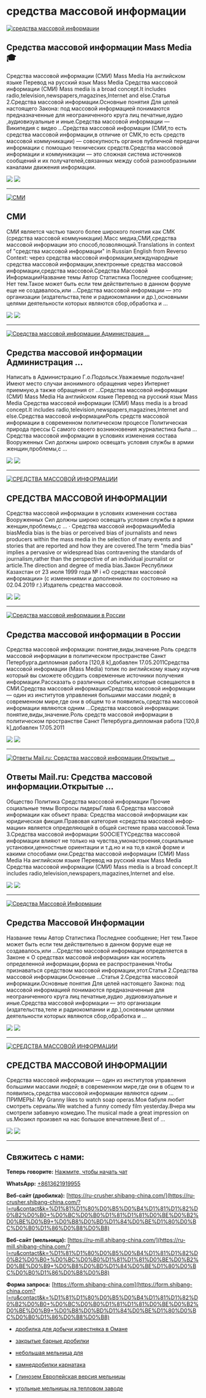 # средства массовой информации

<a href="https://swt.shibang-china.com/?l=ru&img&k=%D1%81%D1%80%D0%B5%D0%B4%D1%81%D1%82%D0%B2%D0%B0+%D0%BC%D0%B0%D1%81%D1%81%D0%BE%D0%B2%D0%BE%D0%B9+%D0%B8%D0%BD%D1%84%D0%BE%D1%80%D0%BC%D0%B0%D1%86%D0%B8%D0%B8" target="_blank">![средства массовой информации](http://static.shibang-china.com/all-800x300/416.jpg)</a>

## Средства массовой информации Mass Media 🎓
Средства массовой информации (СМИ) Mass Media На английском языке Перевод на русский язык Mass Media Средства массовой информации (СМИ) Mass media is a broad concept.It includes radio,television,newspapers,magazines,Internet and else.Статья 2.Средства массовой информации.Основные понятия Для целей настоящего Закона: под массовой информацией понимаются предназначенные для неограниченного круга лиц печатные,аудио ,аудиовизуальные и иные.Средства массовой информации — Википедия с видео …Сре́дства массовой информации (СМИ,то есть средства массовой информации,в отличие от СМК,то есть средств массовой коммуникации) — совокупность органов публичной передачи информации с помощью технических средств.Средства массовой информации и коммуникации — это сложная система источников сообщений и их получателей,связанных между собой разнообразными каналами движения информации.


<a href="https://whatsapp.shibangsoft.com/WhatsApp.php" target="_blank" title="WhatsApp">![](http://static.shibang-china.com/icon/whatsapp.png)</a> <a href="https://swt.shibang-china.com/?l=ru&icon&k=%D1%81%D1%80%D0%B5%D0%B4%D1%81%D1%82%D0%B2%D0%B0+%D0%BC%D0%B0%D1%81%D1%81%D0%BE%D0%B2%D0%BE%D0%B9+%D0%B8%D0%BD%D1%84%D0%BE%D1%80%D0%BC%D0%B0%D1%86%D0%B8%D0%B8" target="_blank">![](http://static.shibang-china.com/icon/chat-ru.png)</a>

---

<a href="https://swt.shibang-china.com/?l=ru&img&k=%D1%81%D1%80%D0%B5%D0%B4%D1%81%D1%82%D0%B2%D0%B0+%D0%BC%D0%B0%D1%81%D1%81%D0%BE%D0%B2%D0%BE%D0%B9+%D0%B8%D0%BD%D1%84%D0%BE%D1%80%D0%BC%D0%B0%D1%86%D0%B8%D0%B8" target="_blank">![СМИ](http://static.shibang-china.com/all-800x300/1297.jpg)</a>

## СМИ
СМИ является частью такого более широкого понятия как СМК (средства массовой коммуникации).Масс медиа,СМИ,средства массовой информации это способ,позволяющий.Translations in context of &quot;средства массовой информации&quot; in Russian English from Reverso Context: через средства массовой информации,международные средства массовой информации,электронные средства массовой информации,средства массовой.Средства Массовой ИнформацииНазвание темы Автор Статистика Последнее сообщение; Нет тем.Такое может быть если тем действительно в данном форуме еще не создавалось,или …Средства массовой информации — это организации (издательства,теле и радиокомпании и др.),основными целями деятельности которых являются сбор,обработка и …


<a href="https://whatsapp.shibangsoft.com/WhatsApp.php" target="_blank" title="WhatsApp">![](http://static.shibang-china.com/icon/whatsapp.png)</a> <a href="https://swt.shibang-china.com/?l=ru&icon&k=%D1%81%D1%80%D0%B5%D0%B4%D1%81%D1%82%D0%B2%D0%B0+%D0%BC%D0%B0%D1%81%D1%81%D0%BE%D0%B2%D0%BE%D0%B9+%D0%B8%D0%BD%D1%84%D0%BE%D1%80%D0%BC%D0%B0%D1%86%D0%B8%D0%B8" target="_blank">![](http://static.shibang-china.com/icon/chat-ru.png)</a>

---

<a href="https://swt.shibang-china.com/?l=ru&img&k=%D1%81%D1%80%D0%B5%D0%B4%D1%81%D1%82%D0%B2%D0%B0+%D0%BC%D0%B0%D1%81%D1%81%D0%BE%D0%B2%D0%BE%D0%B9+%D0%B8%D0%BD%D1%84%D0%BE%D1%80%D0%BC%D0%B0%D1%86%D0%B8%D0%B8" target="_blank">![Средства массовой информации Администрация …](http://static.shibang-china.com/all-800x300/855.jpg)</a>

## Средства массовой информации Администрация …
Написать в Администрацию Г.о.Подольск.Уважаемые подольчане! Имеют место случаи анонимного обращения через Интернет приемную,а также обращения от …Средства массовой информации (СМИ) Mass Media На английском языке Перевод на русский язык Mass Media Средства массовой информации (СМИ) Mass media is a broad concept.It includes radio,television,newspapers,magazines,Internet and else.Средства массовой информацииРоль средств массовой информации в современном политическом процессе Политическая природа прессы С самого своего возникновения журналистика была …Средства массовой информации в условиях изменения состава Вооруженных Сил должны широко освещать условия службы в армии женщин,проблемы,с …


<a href="https://whatsapp.shibangsoft.com/WhatsApp.php" target="_blank" title="WhatsApp">![](http://static.shibang-china.com/icon/whatsapp.png)</a> <a href="https://swt.shibang-china.com/?l=ru&icon&k=%D1%81%D1%80%D0%B5%D0%B4%D1%81%D1%82%D0%B2%D0%B0+%D0%BC%D0%B0%D1%81%D1%81%D0%BE%D0%B2%D0%BE%D0%B9+%D0%B8%D0%BD%D1%84%D0%BE%D1%80%D0%BC%D0%B0%D1%86%D0%B8%D0%B8" target="_blank">![](http://static.shibang-china.com/icon/chat-ru.png)</a>

---

<a href="https://swt.shibang-china.com/?l=ru&img&k=%D1%81%D1%80%D0%B5%D0%B4%D1%81%D1%82%D0%B2%D0%B0+%D0%BC%D0%B0%D1%81%D1%81%D0%BE%D0%B2%D0%BE%D0%B9+%D0%B8%D0%BD%D1%84%D0%BE%D1%80%D0%BC%D0%B0%D1%86%D0%B8%D0%B8" target="_blank">![СРЕДСТВА МАССОВОЙ ИНФОРМАЦИИ](http://static.shibang-china.com/all-800x300/1079.jpg)</a>

## СРЕДСТВА МАССОВОЙ ИНФОРМАЦИИ
Средства массовой информации в условиях изменения состава Вооруженных Сил должны широко освещать условия службы в армии женщин,проблемы,с …&nbsp;&#0183;&#32;Средства массовой информацииMedia biasMedia bias is the bias or perceived bias of journalists and news producers within the mass media in the selection of many events and stories that are reported and how they are covered.The term &quot;media bias&quot; implies a pervasive or widespread bias contravening the standards of journalism,rather than the perspective of an individual journalist or article.The direction and degree of media bias.Закон Республики Казахстан от 23 июля 1999 года № i &#171;О средствах массовой информации&#187; (с изменениями и дополнениями по состоянию на 02.04.2019 г.).Издатель средства массовой.


<a href="https://whatsapp.shibangsoft.com/WhatsApp.php" target="_blank" title="WhatsApp">![](http://static.shibang-china.com/icon/whatsapp.png)</a> <a href="https://swt.shibang-china.com/?l=ru&icon&k=%D1%81%D1%80%D0%B5%D0%B4%D1%81%D1%82%D0%B2%D0%B0+%D0%BC%D0%B0%D1%81%D1%81%D0%BE%D0%B2%D0%BE%D0%B9+%D0%B8%D0%BD%D1%84%D0%BE%D1%80%D0%BC%D0%B0%D1%86%D0%B8%D0%B8" target="_blank">![](http://static.shibang-china.com/icon/chat-ru.png)</a>

---

<a href="https://swt.shibang-china.com/?l=ru&img&k=%D1%81%D1%80%D0%B5%D0%B4%D1%81%D1%82%D0%B2%D0%B0+%D0%BC%D0%B0%D1%81%D1%81%D0%BE%D0%B2%D0%BE%D0%B9+%D0%B8%D0%BD%D1%84%D0%BE%D1%80%D0%BC%D0%B0%D1%86%D0%B8%D0%B8" target="_blank">![Средства массовой информации в России](http://static.shibang-china.com/all-800x300/897.jpg)</a>

## Средства массовой информации в России
Средства массовой информации: понятие,виды,значение.Роль средств массовой информации в политическом пространстве Санкт Петербурга.дипломная работа [120,8 k],добавлен 17.05.2011Средства массовой информации (Mass Media) топик по английскому языку изучив который вы сможете обсудить современные источники получения информации.Рассказать о различных событиях,которые освещаются в СМИ.Средства массовой информацииСредства массовой информации — один из институтов управления большими массами людей; в современном мире,где они в общем то и появились,средства массовой информации являются одним …Средства массовой информации: понятие,виды,значение.Роль средств массовой информации в политическом пространстве Санкт Петербурга.дипломная работа [120,8 k],добавлен 17.05.2011


<a href="https://whatsapp.shibangsoft.com/WhatsApp.php" target="_blank" title="WhatsApp">![](http://static.shibang-china.com/icon/whatsapp.png)</a> <a href="https://swt.shibang-china.com/?l=ru&icon&k=%D1%81%D1%80%D0%B5%D0%B4%D1%81%D1%82%D0%B2%D0%B0+%D0%BC%D0%B0%D1%81%D1%81%D0%BE%D0%B2%D0%BE%D0%B9+%D0%B8%D0%BD%D1%84%D0%BE%D1%80%D0%BC%D0%B0%D1%86%D0%B8%D0%B8" target="_blank">![](http://static.shibang-china.com/icon/chat-ru.png)</a>

---

<a href="https://swt.shibang-china.com/?l=ru&img&k=%D1%81%D1%80%D0%B5%D0%B4%D1%81%D1%82%D0%B2%D0%B0+%D0%BC%D0%B0%D1%81%D1%81%D0%BE%D0%B2%D0%BE%D0%B9+%D0%B8%D0%BD%D1%84%D0%BE%D1%80%D0%BC%D0%B0%D1%86%D0%B8%D0%B8" target="_blank">![Ответы Mail.ru: Средства массовой информации.Открытые …](http://static.shibang-china.com/all-800x300/1438.jpg)</a>

## Ответы Mail.ru: Средства массовой информации.Открытые …
Общество Политика Средства массовой информации Прочие социальные темы Вопросы лидерыГлава 6.Средства массовой информации как объект права: Средства массовой информации как юридическая фикция.Правовая категория &#171;средства массовой инфор&#173;мации&#187; является определяющей в общей системе права массовой.Тема 3.Средства массовой информации SOOCIETYСредства массовой информации влияют не только на чувства,умонастроения,социальные установки,ценностные ориентации и т.д.но и на то,в какой форме и какими способами они.Средства массовой информации (СМИ) Mass Media На английском языке Перевод на русский язык Mass Media Средства массовой информации (СМИ) Mass media is a broad concept.It includes radio,television,newspapers,magazines,Internet and else.


<a href="https://whatsapp.shibangsoft.com/WhatsApp.php" target="_blank" title="WhatsApp">![](http://static.shibang-china.com/icon/whatsapp.png)</a> <a href="https://swt.shibang-china.com/?l=ru&icon&k=%D1%81%D1%80%D0%B5%D0%B4%D1%81%D1%82%D0%B2%D0%B0+%D0%BC%D0%B0%D1%81%D1%81%D0%BE%D0%B2%D0%BE%D0%B9+%D0%B8%D0%BD%D1%84%D0%BE%D1%80%D0%BC%D0%B0%D1%86%D0%B8%D0%B8" target="_blank">![](http://static.shibang-china.com/icon/chat-ru.png)</a>

---

<a href="https://swt.shibang-china.com/?l=ru&img&k=%D1%81%D1%80%D0%B5%D0%B4%D1%81%D1%82%D0%B2%D0%B0+%D0%BC%D0%B0%D1%81%D1%81%D0%BE%D0%B2%D0%BE%D0%B9+%D0%B8%D0%BD%D1%84%D0%BE%D1%80%D0%BC%D0%B0%D1%86%D0%B8%D0%B8" target="_blank">![Средства Массовой Информации](http://static.shibang-china.com/all-800x300/848.jpg)</a>

## Средства Массовой Информации
Название темы Автор Статистика Последнее сообщение; Нет тем.Такое может быть если тем действительно в данном форуме еще не создавалось,или …Средство массовой информации определяется в Законе &#171; О средствах массовой информации&#187; как носитель определенной информации,форма ее распространения.Чтобы признаваться средством массовой информации,этот.Статья 2.Средства массовой информации.Основные …Статья 2.Средства массовой информации.Основные понятия Для целей настоящего Закона: под массовой информацией понимаются предназначенные для неограниченного круга лиц печатные,аудио ,аудиовизуальные и иные.Средства массовой информации — это организации (издательства,теле и радиокомпании и др.),основными целями деятельности которых являются сбор,обработка и …


<a href="https://whatsapp.shibangsoft.com/WhatsApp.php" target="_blank" title="WhatsApp">![](http://static.shibang-china.com/icon/whatsapp.png)</a> <a href="https://swt.shibang-china.com/?l=ru&icon&k=%D1%81%D1%80%D0%B5%D0%B4%D1%81%D1%82%D0%B2%D0%B0+%D0%BC%D0%B0%D1%81%D1%81%D0%BE%D0%B2%D0%BE%D0%B9+%D0%B8%D0%BD%D1%84%D0%BE%D1%80%D0%BC%D0%B0%D1%86%D0%B8%D0%B8" target="_blank">![](http://static.shibang-china.com/icon/chat-ru.png)</a>

---

<a href="https://swt.shibang-china.com/?l=ru&img&k=%D1%81%D1%80%D0%B5%D0%B4%D1%81%D1%82%D0%B2%D0%B0+%D0%BC%D0%B0%D1%81%D1%81%D0%BE%D0%B2%D0%BE%D0%B9+%D0%B8%D0%BD%D1%84%D0%BE%D1%80%D0%BC%D0%B0%D1%86%D0%B8%D0%B8" target="_blank">![СРЕДСТВА МАССОВОЙ ИНФОРМАЦИИ](http://static.shibang-china.com/all-800x300/284.jpg)</a>

## СРЕДСТВА МАССОВОЙ ИНФОРМАЦИИ
Средства массовой информации — один из институтов управления большими массами людей; в современном мире,где они в общем то и появились,средства массовой информации являются одним …ПРИМЕРЫ: My Granny likes to watch soap operas.Моя бабуля любит смотреть сериалы.We watched a funny comedy film yesterday.Вчера мы смотрели забавную комедию.The musical made a great impression on us.Мюзикл произвел на нас большое впечатление.Best of …

<a href="https://whatsapp.shibangsoft.com/WhatsApp.php" target="_blank" title="WhatsApp">![](http://static.shibang-china.com/icon/whatsapp.png)</a> <a href="https://swt.shibang-china.com/?l=ru&icon&k=%D1%81%D1%80%D0%B5%D0%B4%D1%81%D1%82%D0%B2%D0%B0+%D0%BC%D0%B0%D1%81%D1%81%D0%BE%D0%B2%D0%BE%D0%B9+%D0%B8%D0%BD%D1%84%D0%BE%D1%80%D0%BC%D0%B0%D1%86%D0%B8%D0%B8" target="_blank">![](http://static.shibang-china.com/icon/chat-ru.png)</a>

---
## Свяжитесь с нами:

**Теперь говорите:** [Нажмите, чтобы начать чат](https://swt.shibang-china.com?l=ru&contact&k=%D1%81%D1%80%D0%B5%D0%B4%D1%81%D1%82%D0%B2%D0%B0+%D0%BC%D0%B0%D1%81%D1%81%D0%BE%D0%B2%D0%BE%D0%B9+%D0%B8%D0%BD%D1%84%D0%BE%D1%80%D0%BC%D0%B0%D1%86%D0%B8%D0%B8)

**WhatsApp:**  [+8613621919955](https://whatsapp.shibangsoft.com/WhatsApp.php)

**Веб-сайт (дробилка):** [https://ru-crusher.shibang-china.com/](https://ru-crusher.shibang-china.com/?l=ru&contact&k=%D1%81%D1%80%D0%B5%D0%B4%D1%81%D1%82%D0%B2%D0%B0+%D0%BC%D0%B0%D1%81%D1%81%D0%BE%D0%B2%D0%BE%D0%B9+%D0%B8%D0%BD%D1%84%D0%BE%D1%80%D0%BC%D0%B0%D1%86%D0%B8%D0%B8)

**Веб-сайт (мельница):** [https://ru-mill.shibang-china.com/](https://ru-mill.shibang-china.com/?l=ru&contact&k=%D1%81%D1%80%D0%B5%D0%B4%D1%81%D1%82%D0%B2%D0%B0+%D0%BC%D0%B0%D1%81%D1%81%D0%BE%D0%B2%D0%BE%D0%B9+%D0%B8%D0%BD%D1%84%D0%BE%D1%80%D0%BC%D0%B0%D1%86%D0%B8%D0%B8)

**Форма запроса:** [https://form.shibang-china.com](https://form.shibang-china.com?l=ru&contact&k=%D1%81%D1%80%D0%B5%D0%B4%D1%81%D1%82%D0%B2%D0%B0+%D0%BC%D0%B0%D1%81%D1%81%D0%BE%D0%B2%D0%BE%D0%B9+%D0%B8%D0%BD%D1%84%D0%BE%D1%80%D0%BC%D0%B0%D1%86%D0%B8%D0%B8)

* [дробилка для добычи известняка в Омане](../134/%D0%B4%D1%80%D0%BE%D0%B1%D0%B8%D0%BB%D0%BA%D0%B0%20%D0%B4%D0%BB%D1%8F%20%D0%B4%D0%BE%D0%B1%D1%8B%D1%87%D0%B8%20%D0%B8%D0%B7%D0%B2%D0%B5%D1%81%D1%82%D0%BD%D1%8F%D0%BA%D0%B0%20%D0%B2%20%D0%9E%D0%BC%D0%B0%D0%BD%D0%B5.md)

* [закрытые барные дробилки](../132/%D0%B7%D0%B0%D0%BA%D1%80%D1%8B%D1%82%D1%8B%D0%B5%20%D0%B1%D0%B0%D1%80%D0%BD%D1%8B%D0%B5%20%D0%B4%D1%80%D0%BE%D0%B1%D0%B8%D0%BB%D0%BA%D0%B8.md)

* [небольшая мельница для](../135/%D0%BD%D0%B5%D0%B1%D0%BE%D0%BB%D1%8C%D1%88%D0%B0%D1%8F%20%D0%BC%D0%B5%D0%BB%D1%8C%D0%BD%D0%B8%D1%86%D0%B0%20%D0%B4%D0%BB%D1%8F.md)

* [камнедробилки карнатака](../131/%D0%BA%D0%B0%D0%BC%D0%BD%D0%B5%D0%B4%D1%80%D0%BE%D0%B1%D0%B8%D0%BB%D0%BA%D0%B8%20%D0%BA%D0%B0%D1%80%D0%BD%D0%B0%D1%82%D0%B0%D0%BA%D0%B0.md)

* [Глинозем Европейская версия мельницы](../132/%D0%93%D0%BB%D0%B8%D0%BD%D0%BE%D0%B7%D0%B5%D0%BC%20%D0%95%D0%B2%D1%80%D0%BE%D0%BF%D0%B5%D0%B9%D1%81%D0%BA%D0%B0%D1%8F%20%D0%B2%D0%B5%D1%80%D1%81%D0%B8%D1%8F%20%D0%BC%D0%B5%D0%BB%D1%8C%D0%BD%D0%B8%D1%86%D1%8B.md)

* [угольные мельницы на тепловом заводе](../133/%D1%83%D0%B3%D0%BE%D0%BB%D1%8C%D0%BD%D1%8B%D0%B5%20%D0%BC%D0%B5%D0%BB%D1%8C%D0%BD%D0%B8%D1%86%D1%8B%20%D0%BD%D0%B0%20%D1%82%D0%B5%D0%BF%D0%BB%D0%BE%D0%B2%D0%BE%D0%BC%20%D0%B7%D0%B0%D0%B2%D0%BE%D0%B4%D0%B5.md)